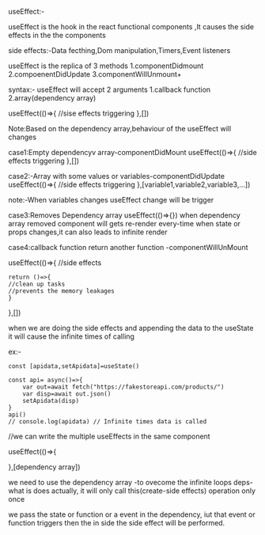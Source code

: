 
useEffect:-

useEffect is the hook in the react functional components ,It causes the side effects in the the components

side effects:-Data fecthing,Dom manipulation,Timers,Event listeners

useEffect is the replica of 3 methods
1.componentDidmount
2.compoenentDidUpdate
3.componentWillUnmount+

syntax:- useEffect will accept 2 arguments
1.callback function
2.array(dependency array)

useEffect(()=>{
    //sise effects triggering
},[])

Note:Based on the dependency array,behaviour of the useEffect will changes

case1:Empty dependencyv array-componentDidMount
useEffect(()=>{
    //side effects triggering
},[])

case2:-Array with some values or variables-componentDidUpdate
useEffect(()=>{
    //side effects triggering
},[variable1,variable2,variable3,...])

note:-When variables changes useEffect change will be trigger

case3:Removes Dependency array
useEffect(()=>{})
when dependency array removed component will gets re-render every-time when state or props changes,it can also leads to infinite render

case4:callback function return another function -componentWillUnMount

useEffect(()=>{
    //side effects
    
    return ()=>{
    //clean up tasks
    //prevents the memory leakages
    }
},[])


when we are doing the side effects and appending the data to the useState it will cause the infinite times of calling

ex:-

    const [apidata,setApidata]=useState()

    const api= async()=>{
        var out=await fetch("https://fakestoreapi.com/products/")
        var disp=await out.json()
        setApidata(disp)
    }
    api()
    // console.log(apidata) // Infinite times data is called


//we can write the multiple useEffects in the same component

useEffect(()=>{

},[dependency array])

we need to use the dependency array -to ovecome the infinite loops
deps-what is does actually, it will only call this(create-side effects) operation only once



we pass the state or function or a event in the dependency, iut that event or function triggers then the in side the side effect will be performed.


